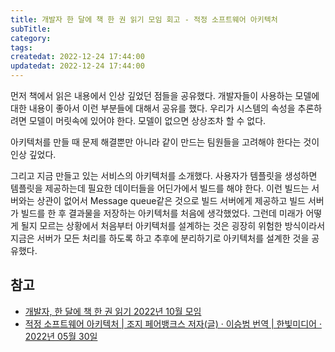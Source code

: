 ```yaml
---
title: 개발자 한 달에 책 한 권 읽기 모임 회고 - 적정 소프트웨어 아키텍처
subTitle:
category:
tags:
createdat: 2022-12-24 17:44:00
updatedat: 2022-12-24 17:44:00
---
```


먼저 책에서 읽은 내용에서 인상 깊었던 점들을 공유했다. 개발자들이 사용하는
모델에 대한 내용이 좋아서 이런 부분들에 대해서 공유를 했다. 우리가 시스템의
속성을 추론하려면 모델이 머릿속에 있어야 한다. 모델이 없으면 상상조차 할 수
없다.  

아키텍처를 만들 때 문제 해결뿐만 아니라 같이 만드는 팀원들을 고려해야 한다는
것이 인상 깊었다.  

그리고 지금 만들고 있는 서비스의 아키텍처를 소개했다. 사용자가 템플릿을
생성하면 템플릿을 제공하는데 필요한 데이터들을 어딘가에서 빌드를 해야 한다. 이런
빌드는 서버와는 상관이 없어서 Message queue같은 것으로 빌드 서버에게 제공하고
빌드 서버가 빌드를 한 후 결과물을 저장하는 아키텍처를 처음에 생각했었다. 그런데
미래가 어떻게 될지 모르는 상황에서 처음부터 아키텍처를 설계하는 것은 굉장히
위험한 방식이라서 지금은 서버가 모든 처리를 하도록 하고 추후에 분리하기로
아키텍처를 설계한 것을 공유했다.

## 참고

* [개발자, 한 달에 책 한 권 읽기 2022년 10월 모임](https://festa.io/my/tickets/event/2685)
* [적정 소프트웨어 아키텍처 \| 조지 페어뱅크스 저자(글) · 이승범 번역 \| 한빛미디어 · 2022년 05월 30일](https://product.kyobobook.co.kr/detail/S000061352342)
